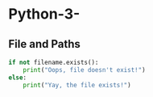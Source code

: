 # Python-3-

## File and Paths
```py
if not filename.exists():
    print("Oops, file doesn't exist!")
else:
    print("Yay, the file exists!")
```
